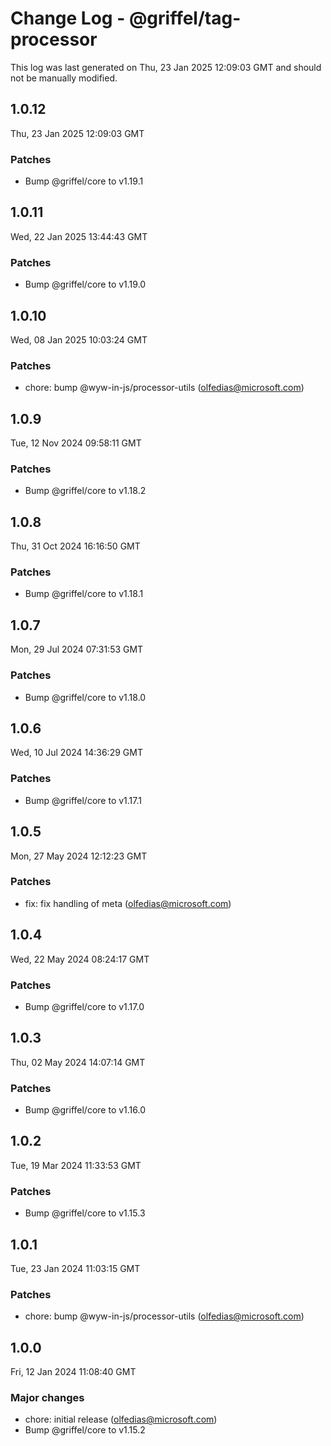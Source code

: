 # Change Log - @griffel/tag-processor

This log was last generated on Thu, 23 Jan 2025 12:09:03 GMT and should not be manually modified.

<!-- Start content -->

## 1.0.12

Thu, 23 Jan 2025 12:09:03 GMT

### Patches

- Bump @griffel/core to v1.19.1

## 1.0.11

Wed, 22 Jan 2025 13:44:43 GMT

### Patches

- Bump @griffel/core to v1.19.0

## 1.0.10

Wed, 08 Jan 2025 10:03:24 GMT

### Patches

- chore: bump @wyw-in-js/processor-utils (olfedias@microsoft.com)

## 1.0.9

Tue, 12 Nov 2024 09:58:11 GMT

### Patches

- Bump @griffel/core to v1.18.2

## 1.0.8

Thu, 31 Oct 2024 16:16:50 GMT

### Patches

- Bump @griffel/core to v1.18.1

## 1.0.7

Mon, 29 Jul 2024 07:31:53 GMT

### Patches

- Bump @griffel/core to v1.18.0

## 1.0.6

Wed, 10 Jul 2024 14:36:29 GMT

### Patches

- Bump @griffel/core to v1.17.1

## 1.0.5

Mon, 27 May 2024 12:12:23 GMT

### Patches

- fix: fix handling of meta (olfedias@microsoft.com)

## 1.0.4

Wed, 22 May 2024 08:24:17 GMT

### Patches

- Bump @griffel/core to v1.17.0

## 1.0.3

Thu, 02 May 2024 14:07:14 GMT

### Patches

- Bump @griffel/core to v1.16.0

## 1.0.2

Tue, 19 Mar 2024 11:33:53 GMT

### Patches

- Bump @griffel/core to v1.15.3

## 1.0.1

Tue, 23 Jan 2024 11:03:15 GMT

### Patches

- chore: bump @wyw-in-js/processor-utils (olfedias@microsoft.com)

## 1.0.0

Fri, 12 Jan 2024 11:08:40 GMT

### Major changes

- chore: initial release (olfedias@microsoft.com)
- Bump @griffel/core to v1.15.2
